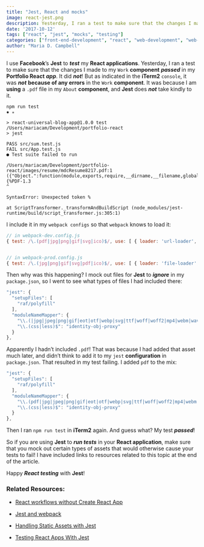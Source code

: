 ```yaml
---
title: "Jest, React and mocks"
image: react-jest.png
description: Yesterday, I ran a test to make sure that the changes I made to my Work component passed in my Portfolio React app, but it did not!
date: '2017-10-12'
tags: ["react", "jest", "mocks", "testing"]
categories: ["front-end-development", "react", "web-development", "web-development-workflows"]
author: "Maria D. Campbell"
---
```


I use **Facebook**’s **Jest** to ***test*** my **React applications**. Yesterday, I ran a test to make sure that the changes I made to my `Work` **component** ***passed*** in my **Portfolio React** ***app***. It did ***not***! But as indicated in the **iTerm2** `console`, it was ***not*** **because of any errors** in the `Work` **component**. It was because I am **using** a `.pdf` file in my `About` **component**, and **Jest** does ***not*** take kindly to it.

```shell
npm run test
✹ ✭

> react-universal-blog-app@1.0.0 test /Users/mariacam/Development/portfolio-react
> jest

PASS src/sum.test.js
FAIL src/App.test.js
● Test suite failed to run

/Users/mariacam/Development/portfolio-react/images/resume/mdcResume8217.pdf:1
({"Object.":function(module,exports,require,__dirname,__filename,global,jest){%PDF-1.3
^

SyntaxError: Unexpected token %

at ScriptTransformer._transformAndBuildScript (node_modules/jest-runtime/build/script_transformer.js:305:1)
```

I include it in my `webpack configs` so that `webpack` knows to load it:

```js
// in webpack-dev.config.js
{ test: /\.(pdf|jpg|png|gif|svg|ico)$/, use: [ { loader: 'url-loader', options: { limit: 100000 } }, ]},


// in webpack-prod.config.js
{ test: /\.(jpg|png|gif|svg|pdf|ico)$/, use: [ { loader: 'file-loader', options: { name: '[path][name]-[hash:8].[ext]' }, }, ]},
```

Then why was this happening? I mock out files for **Jest** to ***ignore*** in my `package.json`, so I went to see what types of files I had included there:

```js
"jest": {
  "setupFiles": [
    "raf/polyfill"
  ],
  "moduleNameMapper": {
    "\\.(|jpg|jpeg|png|gif|eot|otf|webp|svg|ttf|woff|woff2|mp4|webm|wav|mp3|m4a|aac|oga)$": "<rootDir>/__mocks__/fileMock.js",
    "\\.(css|less)$": "identity-obj-proxy"
  }
},
```

Apparently I hadn’t included `.pdf`! That was because I had added that asset much later, and didn’t think to add it to my `jest` **configuration** in `package.json`. That resulted in my test failing. I added `pdf` to the mix:

```js
"jest": {
  "setupFiles": [
    "raf/polyfill"
  ],
  "moduleNameMapper": {
    "\\.(pdf|jpg|jpeg|png|gif|eot|otf|webp|svg|ttf|woff|woff2|mp4|webm|wav|mp3|m4a|aac|oga)$": "<rootDir>/__mocks__/fileMock.js",
    "\\.(css|less)$": "identity-obj-proxy"
  }
},
```

Then I ran `npm run test` in **iTerm2** again. And guess what? My test ***passed***!

So if you are using **Jest** to ***run tests*** in your **React application**, make sure that you mock out certain types of assets that would otherwise cause your tests to fail! I have included links to resources related to this topic at the end of the article.

Happy ***React testing*** with **Jest**!

### Related Resources:

+ [React workflows without Create React App](https://interglobalmedia.github.io/react-workflow-presentation/#/)

+ [Jest and webpack](https://jestjs.io/docs/en/webpack.html)

+ [Handling Static Assets with Jest](https://jestjs.io/docs/en/webpack.html#content)

+ [Testing React Apps With Jest](https://jestjs.io/docs/en/tutorial-react.html#content)
